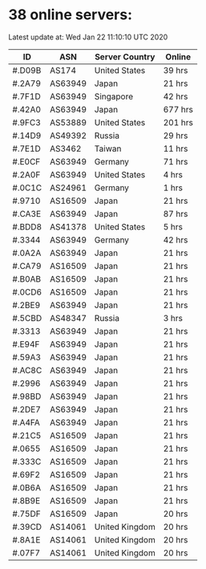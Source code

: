 # 38 online servers:

Latest update at: Wed Jan 22 11:10:10 UTC 2020

| ID | ASN | Server Country | Online |
| -- | --- | -------------- | ------ |
| #.D09B | AS174 | United States | 39 hrs |
| #.2A79 | AS63949 | Japan | 21 hrs |
| #.7F1D | AS63949 | Singapore | 42 hrs |
| #.42A0 | AS63949 | Japan | 677 hrs |
| #.9FC3 | AS53889 | United States | 201 hrs |
| #.14D9 | AS49392 | Russia | 29 hrs |
| #.7E1D | AS3462 | Taiwan | 11 hrs |
| #.E0CF | AS63949 | Germany | 71 hrs |
| #.2A0F | AS63949 | United States | 4 hrs |
| #.0C1C | AS24961 | Germany | 1 hrs |
| #.9710 | AS16509 | Japan | 21 hrs |
| #.CA3E | AS63949 | Japan | 87 hrs |
| #.BDD8 | AS41378 | United States | 5 hrs |
| #.3344 | AS63949 | Germany | 42 hrs |
| #.0A2A | AS63949 | Japan | 21 hrs |
| #.CA79 | AS16509 | Japan | 21 hrs |
| #.B0AB | AS16509 | Japan | 21 hrs |
| #.0CD6 | AS16509 | Japan | 21 hrs |
| #.2BE9 | AS63949 | Japan | 21 hrs |
| #.5CBD | AS48347 | Russia | 3 hrs |
| #.3313 | AS63949 | Japan | 21 hrs |
| #.E94F | AS63949 | Japan | 21 hrs |
| #.59A3 | AS63949 | Japan | 21 hrs |
| #.AC8C | AS63949 | Japan | 21 hrs |
| #.2996 | AS63949 | Japan | 21 hrs |
| #.98BD | AS63949 | Japan | 21 hrs |
| #.2DE7 | AS63949 | Japan | 21 hrs |
| #.A4FA | AS63949 | Japan | 21 hrs |
| #.21C5 | AS16509 | Japan | 21 hrs |
| #.0655 | AS16509 | Japan | 21 hrs |
| #.333C | AS16509 | Japan | 21 hrs |
| #.69F2 | AS16509 | Japan | 21 hrs |
| #.0B6A | AS16509 | Japan | 21 hrs |
| #.8B9E | AS16509 | Japan | 21 hrs |
| #.75DF | AS16509 | Japan | 20 hrs |
| #.39CD | AS14061 | United Kingdom | 20 hrs |
| #.8A1E | AS14061 | United Kingdom | 20 hrs |
| #.07F7 | AS14061 | United Kingdom | 20 hrs |


